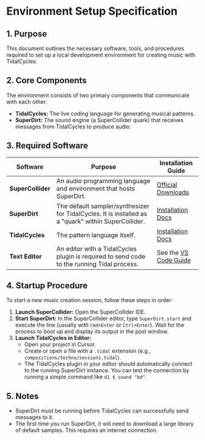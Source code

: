 # Environment Setup Specification

## 1. Purpose

This document outlines the necessary software, tools, and procedures required to set up a local development environment for creating music with TidalCycles.

## 2. Core Components

The environment consists of two primary components that communicate with each other:

- **TidalCycles:** The live coding language for generating musical patterns.
- **SuperDirt:** The sound engine (a SuperCollider quark) that receives messages from TidalCycles to produce audio.

## 3. Required Software

| Software | Purpose | Installation Guide |
|---|---|---|
| **SuperCollider** | An audio programming language and environment that hosts SuperDirt. | [Official Downloads](https://supercollider.github.io/downloads) |
| **SuperDirt** | The default sampler/synthesizer for TidalCycles. It is installed as a "quark" within SuperCollider. | [Installation Docs](https://github.com/musikinformatik/SuperDirt) |
| **TidalCycles** | The pattern language itself. | [Installation Docs](https://tidalcycles.org/docs/getting-started/macos_install) |
| **Text Editor** | An editor with a TidalCycles plugin is required to send code to the running Tidal process. | See the [VS Code Guide](./vscode-guide.md) |

## 4. Startup Procedure

To start a new music creation session, follow these steps in order:

1.  **Launch SuperCollider:** Open the SuperCollider IDE.
2.  **Start SuperDirt:** In the SuperCollider editor, type `SuperDirt.start` and execute the line (usually with `Cmd+Enter` or `Ctrl+Enter`). Wait for the process to boot up and display its output in the post window.
3.  **Launch TidalCycles in Editor:**
    - Open your project in Cursor.
    - Create or open a file with a `.tidal` extension (e.g., `compositions/techno/session1.tidal`).
    - The TidalCycles plugin in your editor should automatically connect to the running SuperDirt instance. You can test the connection by running a simple command like `d1 $ sound "bd"`.

## 5. Notes

- SuperDirt must be running before TidalCycles can successfully send messages to it.
- The first time you run SuperDirt, it will need to download a large library of default samples. This requires an internet connection. 